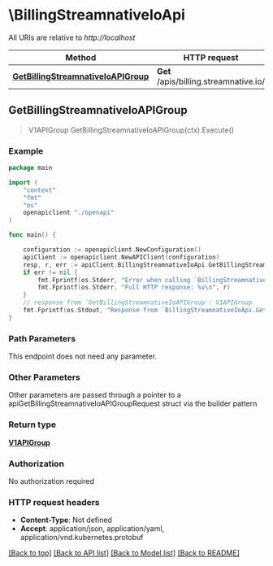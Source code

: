 # \BillingStreamnativeIoApi

All URIs are relative to *http://localhost*

Method | HTTP request | Description
------------- | ------------- | -------------
[**GetBillingStreamnativeIoAPIGroup**](BillingStreamnativeIoApi.md#GetBillingStreamnativeIoAPIGroup) | **Get** /apis/billing.streamnative.io/ | 



## GetBillingStreamnativeIoAPIGroup

> V1APIGroup GetBillingStreamnativeIoAPIGroup(ctx).Execute()





### Example

```go
package main

import (
    "context"
    "fmt"
    "os"
    openapiclient "./openapi"
)

func main() {

    configuration := openapiclient.NewConfiguration()
    apiClient := openapiclient.NewAPIClient(configuration)
    resp, r, err := apiClient.BillingStreamnativeIoApi.GetBillingStreamnativeIoAPIGroup(context.Background()).Execute()
    if err != nil {
        fmt.Fprintf(os.Stderr, "Error when calling `BillingStreamnativeIoApi.GetBillingStreamnativeIoAPIGroup``: %v\n", err)
        fmt.Fprintf(os.Stderr, "Full HTTP response: %v\n", r)
    }
    // response from `GetBillingStreamnativeIoAPIGroup`: V1APIGroup
    fmt.Fprintf(os.Stdout, "Response from `BillingStreamnativeIoApi.GetBillingStreamnativeIoAPIGroup`: %v\n", resp)
}
```

### Path Parameters

This endpoint does not need any parameter.

### Other Parameters

Other parameters are passed through a pointer to a apiGetBillingStreamnativeIoAPIGroupRequest struct via the builder pattern


### Return type

[**V1APIGroup**](V1APIGroup.md)

### Authorization

No authorization required

### HTTP request headers

- **Content-Type**: Not defined
- **Accept**: application/json, application/yaml, application/vnd.kubernetes.protobuf

[[Back to top]](#) [[Back to API list]](../README.md#documentation-for-api-endpoints)
[[Back to Model list]](../README.md#documentation-for-models)
[[Back to README]](../README.md)

